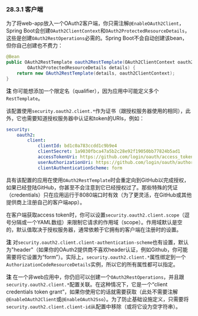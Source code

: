 ### 28.3.1 客户端

为了将web-app放入一个OAuth2客户端，你只需注解`@EnableOAuth2Client`，Spring Boot会创建`OAuth2ClientContext`和`OAuth2ProtectedResourceDetails`，这些是创建`OAuth2RestOperations`必需的。Spring Boot不会自动创建该bean，但你自己创建也不费力：
```java
@Bean
public OAuth2RestTemplate oauth2RestTemplate(OAuth2ClientContext oauth2ClientContext,
        OAuth2ProtectedResourceDetails details) {
    return new OAuth2RestTemplate(details, oauth2ClientContext);
}
```
**注** 你可能想添加一个限定名（qualifier），因为应用中可能定义多个`RestTemplate`。

该配置使用`security.oauth2.client.*`作为证书（跟授权服务器使用的相同），此外，它也需要知道授权服务器中认证和token的URIs，例如：
```yml
security:
    oauth2:
        client:
            clientId: bd1c0a783ccdd1c9b9e4
            clientSecret: 1a9030fbca47a5b2c28e92f19050bb77824b5ad1
            accessTokenUri: https://github.com/login/oauth/access_token
            userAuthorizationUri: https://github.com/login/oauth/authorize
            clientAuthenticationScheme: form
```
具有该配置的应用在使用`OAuth2RestTemplate`时会重定向到GitHub以完成授权，如果已经登陆GitHub，你甚至不会注意到它已经授权过了。那些特殊的凭证（credentials）只在应用运行于8080端口时有效（为了更灵活，在GitHub或其他提供商上注册自己的客户端app）。

在客户端获取access token时，你可以设置`security.oauth2.client.scope`（逗号分隔或一个YAML数组）来限制它请求的作用域（scope）。作用域默认是空的，默认值取决于授权服务器，通常依赖于它拥有的客户端在注册时的设置。

**注** 对`security.oauth2.client.client-authentication-scheme`也有设置，默认为"header"（如果你的OAuth2提供商不喜欢header认证，例如Github，你可能需要将它设置为“form”）。实际上，`security.oauth2.client.*`属性绑定到一个`AuthorizationCodeResourceDetails`实例，所以它的所有属性都可以指定。

**注** 在一个非web应用中，你仍旧可以创建一个`OAuth2RestOperations`，并且跟`security.oauth2.client.*`配置关联。在这种情况下，它是一个“client credentials token grant”，如果你使用它的话就需要获取（此处不需要注解`@EnableOAuth2Client`或`@EnableOAuth2Sso`）。为了防止基础设施定义，只需要将`security.oauth2.client.client-id`从配置中移除（或将它设为空字符串）。
